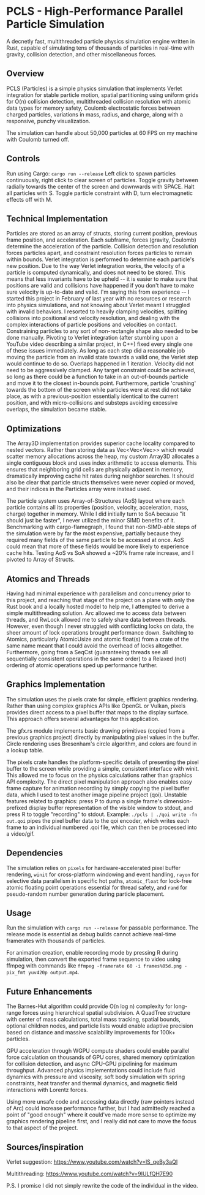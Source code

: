 # PCLS - High-Performance Parallel Particle Simulation

A decnetly fast, multithreaded particle physics simulation engine written in Rust, capable of simulating tens of thousands of particles in real-time with gravity, collision detection, and other miscellaneous forces.

## Overview

PCLS (Particles) is a simple physics simulation that implements Verlet integration for stable particle motion, spatial partitioning using uniform grids for O(n) collision detection, multithreaded collision resolution with atomic data types for memory safety, Coulomb electrostatic forces between charged particles, variations in mass, radius, and charge, along with a responsive, punchy visualization.

The simulation can handle about 50,000 particles at 60 FPS on my machine with Coulomb turned off.

## Controls

Run using Cargo: `cargo run --release`
Left click to spawn particles continuously, right click to clear screen of particles. Toggle gravity between radially towards the center of the screen and downwards with SPACE.
Halt all particles with S. Toggle particle constraint with D, turn electromagnetic effects off with M.

## Technical Implementation

Particles are stored as an array of structs, storing current position, previous frame position, and acceleration.
Each subframe, forces (gravity, Coulomb) determine the acceleration of the particle. Collision detection and resolution forces particles apart, and constraint resolution forces particles to remain within bounds. Verlet integration is performed to determine each particle's new position.
Due to the way Verlet integration works, the velocity of a particle is computed dynamically, and does not need to be stored. This means that less invariants have to be upheld -- it is easier to make sure that positions are valid and collisions have happened if you don't have to make sure velocity is up-to-date and valid. I'm saying this from experience -- I started this project in February of last year with no resources or research into physics simulations, and not knowing about Verlet meant I struggled with invalid behaviors. I resorted to heavily clamping velocities, splitting collisions into positional and velocity resolution, and dealing with the complex interactions of particle positions and velocities on contact. Constraining particles to any sort of non-rectangle shape also needed to be done manually. Pivoting to Verlet integration (after stumbling upon a YouTube video describing a similar project, in C++) fixed every single one of these issues immediately.
As long as each step did a reasonable job moving the particle from an invalid state towards a valid one, the Verlet step would continue to do so. Overlaps happened in 1 iteration. Velocity did not need to be aggressively clamped. Any target constraint could be achieved, so long as there could be a function to take in an out-of-bounds particle and move it to the closest in-bounds point. Furthermore, particle 'crushing' towards the bottom of the screen while particles were at rest did not take place, as with a previous-position essentially identical to the current position, and with micro-collisions and substeps avoiding excessive overlaps, the simulation became stable.

## Optimizations

The Array3D implementation provides superior cache locality compared to nested vectors. Rather than storing data as Vec<Vec<Vec<T>>> which would scatter memory allocations across the heap, my custom Array3D allocates a single contiguous block and uses index arithmetic to access elements. This ensures that neighboring grid cells are physically adjacent in memory, dramatically improving cache hit rates during neighbor searches. It should also be clear that particle structs themselves were never copied or moved, and their indices in the Particles array were instead used.

The particle system uses Array-of-Structures (AoS) layout where each particle contains all its properties (position, velocity, acceleration, mass, charge) together in memory. While I did initially turn to SoA because "it should just be faster", I never utilized the minor SIMD benefits of it. Benchmarking with cargo-flamegraph, I found that non-SIMD-able steps of the simulation were by far the most expensive, partially because they required many fields of the same particle to be accessed at once. AoS could mean that more of these fields would be more likely to experience cache hits. Testing AoS vs SoA showed a ~20% frame rate increase, and I pivoted to Array of Structs.

## Atomics and Threads

Having had minimal experience with parallelism and concurrency prior to this project, and reaching that stage of the project on a plane with only the Rust book and a locally hosted model to help me, I attempted to derive a simple multithreading solution. Arc<T> allowed me to access data between threads, and RwLock<T> allowed me to safely share data between threads. However, even though I never struggled with conflicting locks on data, the sheer amount of lock operations brought performance down. Switching to Atomics, particularly AtomicUsize and atomic float(s) from a crate of the same name meant that I could avoid the overhead of locks altogether. Furthermore, going from a SeqCst (guaranteeing threads see all sequentially consistent operations in the same order) to a Relaxed (not) ordering of atomic operations sped up performance further.

## Graphics Implementation

The simulation uses the pixels crate for simple, efficient graphics rendering. Rather than using complex graphics APIs like OpenGL or Vulkan, pixels provides direct access to a pixel buffer that maps to the display surface. This approach offers several advantages for this application.

The gfx.rs module implements basic drawing primitives (copied from a previous graphics project) directly by manipulating pixel values in the buffer. Circle rendering uses Bresenham's circle algorithm, and colors are found in a lookup table.

The pixels crate handles the platform-specific details of presenting the pixel buffer to the screen while providing a simple, consistent interface with winit. This allowed me to focus on the physics calculations rather than graphics API complexity. The direct pixel manipulation approach also enables easy frame capture for animation recording by simply copying the pixel buffer data, which I used to test another image pipeline project (qoi). Unstable features related to graphics: press P to dump a single frame's dimension-prefixed display buffer representation of the visible window to stdout, and press R to toggle "recording" to stdout. Example: `./pcls | ./qoi write -fn out.qoi` pipes the pixel buffer data to the qoi encoder, which writes each frame to an individual numbered .qoi file, which can then be processed into a video/gif.

## Dependencies

The simulation relies on `pixels` for hardware-accelerated pixel buffer rendering, `winit` for cross-platform windowing and event handling, `rayon` for selective data parallelism in specific hot paths, `atomic_float` for lock-free atomic floating point operations essential for thread safety, and `rand` for pseudo-random number generation during particle placement.

## Usage

Run the simulation with `cargo run --release` for passable performance. The release mode is essential as debug builds cannot achieve real-time framerates with thousands of particles.

For animation creation, enable recording mode by pressing R during simulation, then convert the exported frame sequence to video using ffmpeg with commands like `ffmpeg -framerate 60 -i frames%05d.png -pix_fmt yuv420p output.mp4`.

## Future Enhancements

The Barnes-Hut algorithm could provide O(n log n) complexity for long-range forces using hierarchical spatial subdivision. A QuadTree structure with center of mass calculations, total mass tracking, spatial bounds, optional children nodes, and particle lists would enable adaptive precision based on distance and massive scalability improvements for 100k+ particles.

GPU acceleration through WGPU compute shaders could enable parallel force calculation on thousands of GPU cores, shared memory optimization for collision detection, and async CPU-GPU pipelining for maximum throughput. Advanced physics implementations could include fluid dynamics with pressure and viscosity, soft body simulation with spring constraints, heat transfer and thermal dynamics, and magnetic field interactions with Lorentz forces.

Using more unsafe code and accessing data directly (raw pointers instead of Arc) could increase performance further, but I had admittedly reached a point of "good enough" where it could've made more sense to optimize my graphics rendering pipeline first, and I really did not care to move the focus to that aspect of the project.

## Sources/inspiration

Verlet suggestion:
https://www.youtube.com/watch?v=lS_qeBy3aQI

Multithreading:
https://www.youtube.com/watch?v=9IULfQH7E90

P.S. I promise I did not simply rewrite the code of the individual in the video.
